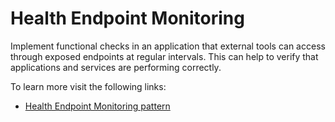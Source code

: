 # Health Endpoint Monitoring

Implement functional checks in an application that external tools can access through exposed endpoints at regular intervals. This can help to verify that applications and services are performing correctly.

To learn more visit the following links:

- [Health Endpoint Monitoring pattern](https://learn.microsoft.com/en-us/azure/architecture/patterns/health-endpoint-monitoring)